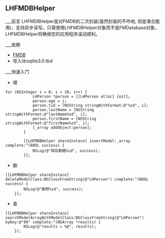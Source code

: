 ## LHFMDBHelper

___前言
LHFMDBHelper是对FMDB的二次封装(虽然封装的不咋地, 但是凑合能用)，支持异步读写。只需使用LHFMDBHelper对象而不是FMDatabase对象，LHFMDBHelper将确保您的应用程序滚动顺利。

___依赖

- [FMDB](https://github.com/ccgus/fmdb)
- 导入libsqlite3.0.tbd

___快速入门

- 增

```objc
for (NSInteger i = 0; i < 10; i++) {
            LHPerson *person = [[LHPerson alloc] init];
            person.age = i;
            person.tid = [NSString stringWithFormat:@"%zd", i];
            person.lastName = [NSString stringWithFormat:@"lastName%zd", i];
            person.firstName = [NSString stringWithFormat:@"firstName%zd", i];
            [_array addObject:person];
        }
        
        [[LHFMDBHelper shareInstace] insertModel:_array complete:^(BOOL success) {
            NSLog(@"保存数据%zd", success);
        }];

```


- 删

```objc
[[LHFMDBHelper shareInstace] deleteModelClass:NSClassFromString(@"LHPerson") complete:^(BOOL success) {
        NSLog(@"删除%zd", success);
    }];
```

- 查



```objc
[[LHFMDBHelper shareInstace] searchModelArrayWithModelClass:NSClassFromString(@"LHPerson") byKey:@"99" complete:^(NSArray *results) {
        NSLog(@"results = %@", results);
    }];
```

